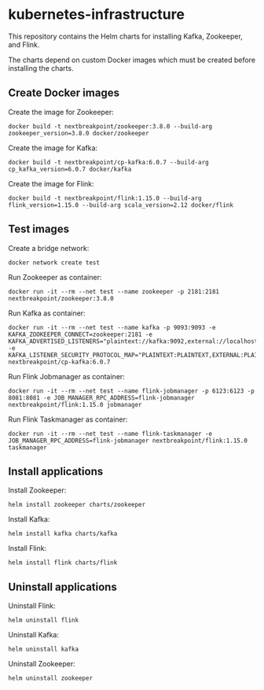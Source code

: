 # kubernetes-infrastructure

This repository contains the Helm charts for installing Kafka, Zookeeper, and Flink.

The charts depend on custom Docker images which must be created before installing the charts.


## Create Docker images

Create the image for Zookeeper:

    docker build -t nextbreakpoint/zookeeper:3.8.0 --build-arg zookeeper_version=3.8.0 docker/zookeeper

Create the image for Kafka:

    docker build -t nextbreakpoint/cp-kafka:6.0.7 --build-arg cp_kafka_version=6.0.7 docker/kafka

Create the image for Flink:

    docker build -t nextbreakpoint/flink:1.15.0 --build-arg flink_version=1.15.0 --build-arg scala_version=2.12 docker/flink


## Test images

Create a bridge network:

    docker network create test

Run Zookeeper as container:

    docker run -it --rm --net test --name zookeeper -p 2181:2181 nextbreakpoint/zookeeper:3.8.0

Run Kafka as container:

    docker run -it --rm --net test --name kafka -p 9093:9093 -e KAFKA_ZOOKEEPER_CONNECT=zookeeper:2181 -e KAFKA_ADVERTISED_LISTENERS="plaintext://kafka:9092,external://localhost:9093" -e KAFKA_LISTENER_SECURITY_PROTOCOL_MAP="PLAINTEXT:PLAINTEXT,EXTERNAL:PLAINTEXT" nextbreakpoint/cp-kafka:6.0.7     

Run Flink Jobmanager as container:

    docker run -it --rm --net test --name flink-jobmanager -p 6123:6123 -p 8081:8081 -e JOB_MANAGER_RPC_ADDRESS=flink-jobmanager nextbreakpoint/flink:1.15.0 jobmanager

Run Flink Taskmanager as container:

    docker run -it --rm --net test --name flink-taskmanager -e JOB_MANAGER_RPC_ADDRESS=flink-jobmanager nextbreakpoint/flink:1.15.0 taskmanager


## Install applications

Install Zookeeper:

    helm install zookeeper charts/zookeeper

Install Kafka:

    helm install kafka charts/kafka

Install Flink:

    helm install flink charts/flink


## Uninstall applications

Uninstall Flink:

    helm uninstall flink

Uninstall Kafka:

    helm uninstall kafka

Uninstall Zookeeper:

    helm uninstall zookeeper
